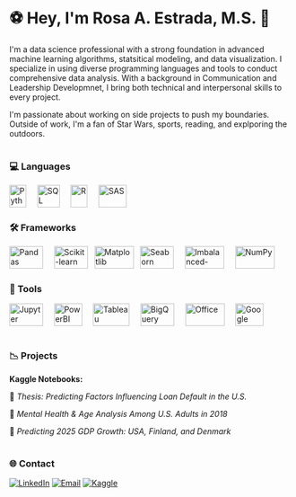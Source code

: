 # ⚽️ Hey, I'm Rosa A. Estrada, M.S. 👋

I'm a data science professional with a strong foundation in advanced machine learning algorithms, statsitical modeling, and data visualization. I specialize in using diverse programming languages and tools to conduct comprehensive data analysis. With a background in Communication and Leadership Developmnet, I bring both technical and interpersonal skills to every project. 

I'm passionate about working on side projects to push my boundaries. Outside of work, I'm a fan of Star Wars, sports, reading, and explporing the outdoors.
# 

### 💻 Languages
<img src="https://upload.wikimedia.org/wikipedia/commons/thumb/c/c3/Python-logo-notext.svg/1200px-Python-logo-notext.svg.png" alt="Python" width="30" height="40"> &nbsp;&nbsp;&nbsp; <img src="https://upload.wikimedia.org/wikipedia/commons/8/87/Sql_data_base_with_logo.png" alt="SQL" width="40" height="40"> &nbsp;&nbsp;&nbsp; <img src="https://upload.wikimedia.org/wikipedia/commons/thumb/1/1b/R_logo.svg/1200px-R_logo.svg.png" alt="R" width="30" height="40"> &nbsp;&nbsp;&nbsp; <img src="https://seeklogo.com/images/S/sas-institute-inc-logo-724F521E0C-seeklogo.com.png" alt="SAS" width="50" height="40">

### 🛠️ Frameworks
<img src="https://geo-python-site.readthedocs.io/en/latest/_images/pandas_logo.png" alt="Pandas" width="60" height="40"> &nbsp;&nbsp;&nbsp; <img src="https://www.dataquest.io/wp-content/uploads/2024/04/Scikit_learn_logo_small.svg" alt="Scikit-learn" width="60" height="40"> &nbsp; <img src="https://www.jumpingrivers.com/blog/customising-matplotlib/matplot_title_logo.png" alt="Matplotlib" width="70" height="40"> &nbsp;&nbsp;<img src="https://miro.medium.com/v2/resize:fit:819/1*5VKgpRUCInBKmWBXFvSvvA.png" alt="Seaborn" width="60" height="40"> &nbsp;&nbsp;&nbsp; <img src="https://imbalanced-learn.org/stable/_static/img/logo_wide_dark.png" alt="Imbalanced-learn" width="70" height="40"> &nbsp;&nbsp;&nbsp; <img src="https://miro.medium.com/v2/resize:fit:765/1*jeD4MLgE1t_w02Jy8Yvkxw.png" alt="NumPy" width="70" height="40"> 

### 🧰 Tools
<img src="https://www.svgrepo.com/show/373718/jupyter.svg" alt="Jupyter Notebook" width="60" height="40"> &nbsp;&nbsp;&nbsp; <img src="https://upload.wikimedia.org/wikipedia/commons/thumb/c/cf/New_Power_BI_Logo.svg/1200px-New_Power_BI_Logo.svg.png" alt="PowerBI" width="50" height="40"> &nbsp;&nbsp;&nbsp; <img src="https://afs.ucdavis.edu/sites/g/files/dgvnsk4871/files/styles/sf_landscape_16x9/public/images/article/tableau_logo.png?h=c673cd1c&itok=aomysVvE" alt="Tableau" width="65" height="40"> &nbsp;&nbsp;&nbsp; <img src="https://cdn.worldvectorlogo.com/logos/google-bigquery-logo-1.svg" alt="BigQuery" width="60" height="40"> &nbsp;&nbsp;&nbsp; <img src="https://upload.wikimedia.org/wikipedia/commons/4/47/Microsoft_Office_13-16_Logo.png" alt="Office" width="70" height="40"> &nbsp;&nbsp;&nbsp; <img src="https://hiviewsolutions.com/wp-content/uploads/2024/08/HiView-Solutions-Google-Workspace-Reseller.-Super-G-Icon.png" alt="Google" width="50" height="40"> &nbsp;&nbsp;&nbsp;

#

### 📉 Projects

**Kaggle Notebooks:**

  🔹 *Thesis: Predicting Factors Influencing Loan Default in the U.S.*

  🔹 *Mental Health & Age Analysis Among U.S. Adults in 2018*

  🔹 *Predicting 2025 GDP Growth: USA, Finland, and Denmark*

#

### 🌐 Contact
[![LinkedIn](https://img.shields.io/badge/LinkedIn-0A66C2?style=for-the-badge&logo=linkedin&logoColor=white)](https://www.linkedin.com/in/rosa-a-estrada-ms/)
[![Email](https://img.shields.io/badge/Email-D14836?style=for-the-badge&logo=gmail&logoColor=white)](mailto:rae.estrada03@gmail.com)
[![Kaggle](https://img.shields.io/badge/Kaggle-20BEFF?style=for-the-badge&logo=kaggle&logoColor=white)](https://www.kaggle.com/rosaaestrada)

<!---
rosaaestrada/rosaaestrada is a ✨ special ✨ repository because its `README.md` (this file) appears on your GitHub profile.
You can click the Preview link to take a look at your changes.
--->
